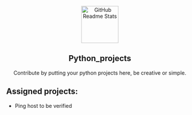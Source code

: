 <p align="center">
 <img width="100px" src="https://i.pinimg.com/originals/66/89/dc/6689dc331be27e66349ce9a4d15ddff3.gif" align="center" alt="GitHub Readme Stats" />
 <h2 align="center">Python_projects</h2>
 <p align="center">Contribute by putting your python projects here, be creative or simple.
</p>

## Assigned projects:

- Ping host to be verified